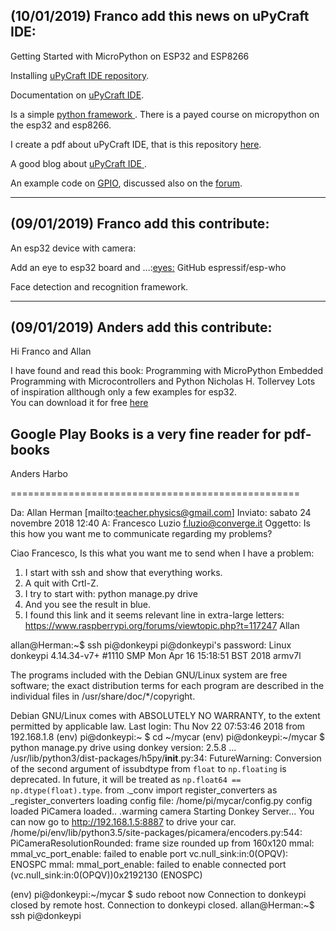 
(10/01/2019) Franco add  this news on uPyCraft IDE:
---------------------------------------------


Getting Started with MicroPython on ESP32 and ESP8266

Installing [uPyCraft IDE  repository](https://github.com/DFRobot/uPyCraft).

Documentation on [uPyCraft IDE](http://docs.dfrobot.com/upycraft/).

Is a simple  [python framework ](https://randomnerdtutorials.com/getting-started-micropython-esp32-esp8266/).
There is a payed course on micropython on the esp32 and esp8266.

I create a pdf about uPyCraft IDE, that is this repository [here](https://github.com/scarimp/allan_donkey_car/blob/master/uPyCraft%20IDE_MicroPython%20on%20ESP32%20and%20ESP8266.pdf).

A good blog about [uPyCraft IDE ](https://techtutorialsx.com/2017/07/20/esp32-micropython-getting-started-with-the-upycraft-ide/).

An example code on [GPIO](https://randomnerdtutorials.com/micropython-gpios-esp32-esp8266/), discussed also on the [forum](https://www.dfrobot.com/forum/viewtopic.php?f=20&t=16123).


----------------------------------------------------------------------------------------------------------
(09/01/2019) Franco add  this contribute:
---------------------------------------------
An esp32 device with camera:

Add an eye to esp32 board and ...:[eyes:](https://github.com/espressif/esp-who/blob/master/docs/en/get-started/ESP-EYE_V2.0_Getting_Started_Guide.md)
GitHub espressif/esp-who

Face detection and recognition framework. 

---------------------------------------------

(09/01/2019) Anders add  this contribute:
------------------------------------------
Hi Franco and Allan

I have found and read this book: 
Programming with MicroPython Embedded Programming with Microcontrollers and Python Nicholas H. Tollervey
Lots of inspiration allthough only a few examples for esp32.  
You can download it for free [here](http://www.allitebooks.in/programming-with-micropython/)


Google Play Books is a very fine reader for pdf-books
-- 
Anders Harbo

==================================================


Da: Allan Herman [mailto:teacher.physics@gmail.com] 
Inviato: sabato 24 novembre 2018 12:40
A: Francesco Luzio <f.luzio@converge.it>
Oggetto: Is this how you want me to communicate regarding my problems?

Ciao Francesco,
Is this what you want me to send when I have a problem:
1) I start with ssh and show that everything works.
2) A quit with Crtl-Z.
3) I try to start with: python manage.py drive
4) And you see the result in blue.
5) I found this link and it seems relevant line in extra-large letters:
https://www.raspberrypi.org/forums/viewtopic.php?t=117247
Allan


allan@Herman:~$ ssh pi@donkeypi
pi@donkeypi's password: 
Linux donkeypi 4.14.34-v7+ #1110 SMP Mon Apr 16 15:18:51 BST 2018 armv7l

The programs included with the Debian GNU/Linux system are free software;
the exact distribution terms for each program are described in the
individual files in /usr/share/doc/*/copyright.

Debian GNU/Linux comes with ABSOLUTELY NO WARRANTY, to the extent
permitted by applicable law.
Last login: Thu Nov 22 07:53:46 2018 from 192.168.1.8
(env) pi@donkeypi:~ $ cd ~/mycar
(env) pi@donkeypi:~/mycar $ python manage.py drive
using donkey version: 2.5.8 ...
/usr/lib/python3/dist-packages/h5py/__init__.py:34: FutureWarning: Conversion of the second argument of issubdtype from `float` to `np.floating` is deprecated. In future, it will be treated as `np.float64 == np.dtype(float).type`.
  from ._conv import register_converters as _register_converters
loading config file: /home/pi/mycar/config.py
config loaded
PiCamera loaded.. .warming camera
Starting Donkey Server...
You can now go to http://192.168.1.5:8887 to drive your car.
/home/pi/env/lib/python3.5/site-packages/picamera/encoders.py:544: PiCameraResolutionRounded: frame size rounded up from 160x120 
mmal: mmal_vc_port_enable: failed to enable port 
vc.null_sink:in:0(OPQV): ENOSPC
mmal: mmal_port_enable: failed to enable connected port (vc.null_sink:in:0(OPQV))0x2192130 (ENOSPC)

(env) pi@donkeypi:~/mycar $ sudo reboot now
Connection to donkeypi closed by remote host.
Connection to donkeypi closed.
allan@Herman:~$ ssh pi@donkeypi
